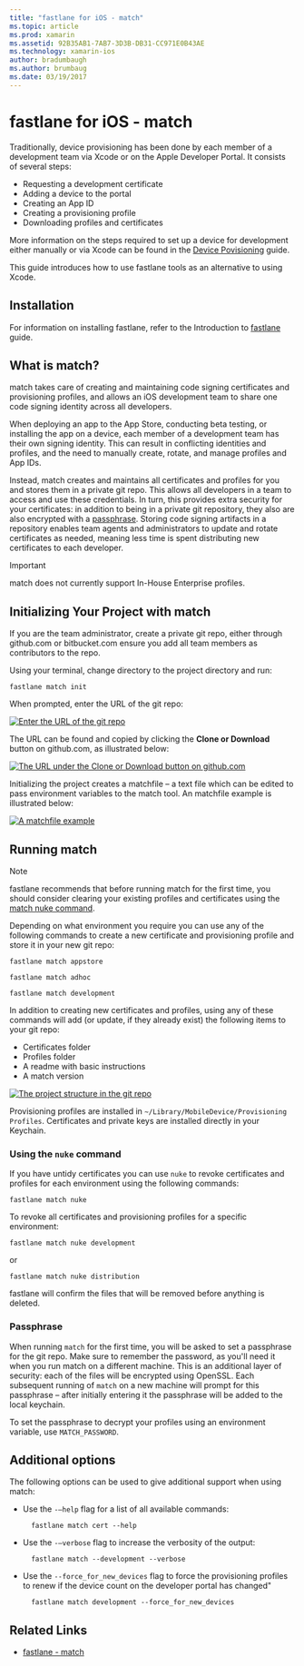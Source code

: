```yaml
---
title: "fastlane for iOS - match"
ms.topic: article
ms.prod: xamarin
ms.assetid: 92B35AB1-7AB7-3D3B-DB31-CC971E0B43AE
ms.technology: xamarin-ios
author: bradumbaugh
ms.author: brumbaug
ms.date: 03/19/2017
---
```


# fastlane for iOS - match

Traditionally, device provisioning has been done by each member of a development team via Xcode or on the Apple Developer Portal. It consists of several steps:

- Requesting a development certificate
- Adding a device to the portal
- Creating an App ID
- Creating a provisioning profile
- Downloading profiles and certificates

More information on the steps required to set up a device for development either manually or via Xcode can be found in the [Device Povisioning](~/ios/get-started/installation/device-provisioning/index.md) guide.

This guide introduces how to use fastlane tools as an alternative to using Xcode.

## Installation

For information on installing fastlane, refer to the Introduction to [fastlane](~/ios/deploy-test/provisioning/fastlane/index.md#Installation) guide.

<a name="whatismatch" />

## What is match?

match takes care of creating and maintaining code signing certificates and provisioning profiles, and allows an iOS development team to share one code signing identity across all developers.

When deploying an app to the App Store, conducting beta testing, or installing the app on a device, each member of a development team has their own signing identity. This can result in conflicting identities and profiles, and the need to manually create, rotate, and manage profiles and App IDs.

Instead, match creates and maintains all certificates and profiles for you and stores them in a private git repo. This allows all developers in a team to access and use these credentials. In turn, this provides extra security for your certificates: in addition to being in a private git repository, they also are also encrypted with a [passphrase](#passphrase). Storing code signing artifacts in a repository enables team agents and administrators to update and rotate certificates as needed, meaning less time is spent distributing new certificates to each developer.

> [!IMPORTANT]
> match does not currently support In-House Enterprise profiles.

<a name="initializing" />

## Initializing Your Project with match

If you are the team administrator, create a private git repo, either through github.com or bitbucket.com ensure you add all team members as contributors to the repo.

Using your terminal, change directory to the project directory and run:

    fastlane match init

When prompted, enter the URL of the git repo:

 [ ![](match-images/fastlane-image7.png "Enter the URL of the git repo")](match-images/fastlane-image7.png)

The URL can be found and copied by clicking the **Clone or Download** button on github.com, as illustrated below:

[ ![](match-images/fastlane-image6.png "The URL under the Clone or Download button on github.com")](match-images/fastlane-image6.png)

Initializing the project creates a matchfile – a text file which can be edited to pass environment variables to the match tool. An matchfile example is illustrated below:

[ ![](match-images/fastlane-image8.png "A matchfile example")](match-images/fastlane-image8.png)

<a name="running" />

## Running match

> [!NOTE]
> fastlane recommends that before running match for the first time, you should consider clearing your existing profiles and certificates using the [match nuke command](#using).

Depending on what environment you require you can use any of the following commands to create a new certificate and provisioning profile and store it in your new git repo:

    fastlane match appstore

    fastlane match adhoc

    fastlane match development

In addition to creating new certificates and profiles, using any of these commands will add (or update, if they already exist) the following items to your git repo:

- Certificates folder
- Profiles folder
- A readme with basic instructions
- A match version

[ ![](match-images/fastlane-image9.png "The project structure in the git repo")](match-images/fastlane-image9.png)

Provisioning profiles are installed in `~/Library/MobileDevice/Provisioning Profiles`. Certificates and private keys are installed directly in your Keychain.

<a name="using" />

### Using the `nuke` command

If you have untidy certificates you can use `nuke` to revoke certificates and profiles for each environment using the following commands:

    fastlane match nuke

To revoke all certificates and provisioning profiles for a specific environment:

    fastlane match nuke development

 or

    fastlane match nuke distribution

fastlane will confirm the files that will be removed before anything is deleted.

<a name="passphrase" />

### Passphrase

When running `match` for the first time, you will be asked to set a passphrase for the git repo. Make sure to remember the password, as you'll need it when you run match on a different machine. This is an additional layer of security: each of the files will be encrypted using OpenSSL. Each subsequent running of `match` on a new machine will prompt for this passphrase – after initially entering it the passphrase will be added to the local keychain.

To set the passphrase to decrypt your profiles using an environment variable, use `MATCH_PASSWORD`.

<a name="options" />

## Additional options

The following options can be used to give additional support when using match:

- Use the `-–help` flag for a list of all available commands:

        fastlane match cert --help

- Use the `-–verbose` flag to increase the verbosity of the output:

        fastlane match --development --verbose

- Use the `--force_for_new_devices` flag to force the provisioning profiles to renew if the device count on the developer portal has changed"

        fastlane match development --force_for_new_devices

## Related Links

- [fastlane - match](https://github.com/fastlane/fastlane/blob/master/match/README.md)
